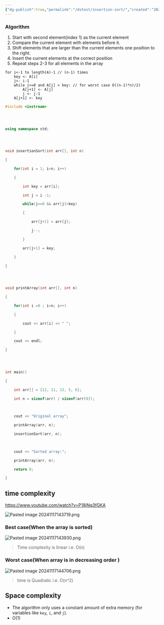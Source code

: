 ```yaml
---
{"dg-publish":true,"permalink":"/dstest/insertion-sort/","created":"2024-11-17T13:59:03.359+05:30","updated":"2025-02-25T11:49:33.916+05:30"}
---
```


### Algorithm

1) Start with second element(index 1) as the current element
2) Compare the current element with elements before it.
3) Shift elements that are larger than the current elements one position to the right.
4) Insert the current elements at the correct position
5) Repeat steps 2-3 for all elements in the array

```pseudo code
for i<-1 to length(A)-1 // (n-1) times
	key <- A[i] 
	j<- i-1
	while j>=0 and A[j] > key: // for worst case O((n-1)*n)/2) 
		A[j+1] <- A[j]
		j <- j-1
	A[j+1] <- key
```

```cpp
#include <iostream>

  
  

using namespace std;

  
  

void insertionSort(int arr[], int n)

{

    for(int i = 1; i<n; i++)

    {

        int key = arr[i];

        int j = i -1;

        while(j>=0 && arr[j]>key)

        {

            arr[j+1] = arr[j];

            j--;

        }

        arr[j+1] = key;

    }

}

  
  

void printArray(int arr[], int n)

{

    for(int i =0 ; i<n; i++)

    {

        cout << arr[i] << " ";

    }

    cout << endl;

}

  
  

int main()

{

    int arr[] = {12, 11, 13, 5, 6};

    int n = sizeof(arr) / sizeof(arr[0]);

  

    cout << "Original array";

    printArray(arr, n);

    insertionSort(arr, n);

  

    cout << "Sorted array:";

    printArray(arr, n);

    return 0;

}
```


## time complexity

https://www.youtube.com/watch?v=P18jNq3fGKA

![Pasted image 20241117143719.png](/img/user/Attachments/Pasted%20image%2020241117143719.png)

### Best case(When the array is sorted)

![Pasted image 20241117143930.png](/img/user/Attachments/Pasted%20image%2020241117143930.png)

> Time complexity is linear i.e. O(n)


### Worst case(When array is in decreasing order ) 

![Pasted image 20241117144706.png](/img/user/Attachments/Pasted%20image%2020241117144706.png)

> time is Quadratic i.e. O(n^2)


## Space complexity 

- The algorithm only uses a constant amount of extra memory (for variables like `key`, `i`, and `j`).
- O(1)